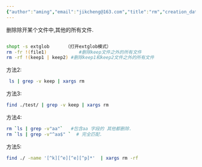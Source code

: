 ```yaml
---
{"author":"aming","email":"jikcheng@163.com","title":"rm","creation_date":"2022-06-27 15:57","Last modified date":"2022-11-25 16:11","tags":"rm","File Folder with relative path":"system/Doc/Linux/Linux Doc/Linux CMD","remark":null,"other":null,"dg-publish":true,"permalink":"/system/doc/linux/linux-doc/linux-cmd/rm/","dgPassFrontmatter":true}
---
```




删除除开某个文件中,其他的所有文件.
```bash

shopt -s extglob      （打开extglob模式）
rm -fr !(file1)            #删除keep文件之外的所有文件
rm -rf !(keep1 | keep2) #删除keep1和keep2文件之外的所有文件
```
方法2:
```bash
 ls | grep -v keep | xargs rm 
```
方法3:
```bash
find ./test/ | grep -v keep | xargs rm
```

方法4:
```bash
rm `ls | grep -v"aa"`   #包含aa 字段的 其他都删除.
rm `ls | grep -v"^aa$" `  # 完全匹配.
```
方法5: 
```bash
find ./ -name '[^k][^e][^e][^p]*'  | xargs rm -rf
```